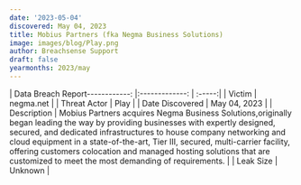 ```yaml
---
date: '2023-05-04'
discovered: May 04, 2023
title: Mobius Partners (fka Negma Business Solutions)
image: images/blog/Play.png
author: Breachsense Support
draft: false
yearmonths: 2023/may
---
```


| Data Breach Report------------:     |:-------------:    | :-----:|
| Victim      | negma.net      | 
| Threat Actor      | Play      | 
| Date Discovered      | May 04, 2023      | 
| Description      | Mobius Partners acquires Negma Business Solutions,originally began leading the way by providing businesses with expertly designed, secured, and dedicated infrastructures to house company networking and cloud equipment in a state-of-the-art, Tier III, secured, multi-carrier facility, offering customers colocation and managed hosting solutions that are customized to meet the most demanding of requirements.      | 
| Leak Size      | Unknown      | 

